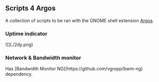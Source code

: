 <h2>Scripts 4 Argos</h2>

A collection of scripts to be ran with the GNOME shell extension [Argos](https://github.com/p-e-w/argos).

<h3>Uptime indicator</h3>
![](./2dy.png)

<h3>Network & Bandwidth monitor</h3>
Has [Bandwidth Monitor NG](https://github.com/vgropp/bwm-ng) dependency.
